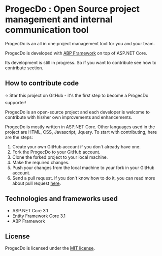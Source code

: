 # ProgecDo  : Open Source project management and internal communication tool #

ProgecDo is an all in one project management tool for you and your team.

ProgecDo is developed with [ABP Framework](https://github.com/abpframework/abp) on top of ASP.NET Core.

Its development is still in progress. 
So if you want to contribute see how to contribute section. 

## How to contribute code ##
:star: Star this project on GitHub - it's the first step to become a ProgecDo supporter!

ProgecDo is an open-source project and each developer is welcome to contribute with his/her 
own improvements and enhancements.

ProgecDo is mostly written in ASP.NET Core. Other languages used in the project are HTML, CSS, Javascript, 
Jquery. To start with contributing, here are the steps:

1. Create your own GitHub account if you don't already have one.
2. Fork the ProgecDo to your GitHub account.
3. Clone the forked project to your local machine.
4. Make the required changes.
5. Push your changes from the local machine to your fork in your GitHub account.
6. Send a pull request. If you don't know how to do it, you can read more about 
pull request [here](https://help.github.com/articles/about-pull-requests/).


## Technologies and frameworks used ##
* ASP.NET Core 3.1
* Entity Framework Core 3.1
* ABP Framework


## License ##
ProgecDo is licensed under the [MIT license](https://github.com/ebubekirdinc/ProgecDo/blob/main/LICENSE).
